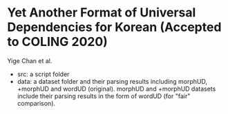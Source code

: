 # Yet Another Format of Universal Dependencies for Korean (Accepted to COLING 2020)

Yige Chan et al. 

- src: a script folder
- data: a dataset folder and their parsing results including morphUD, +morphUD and wordUD (original). morphUD and +morphUD datasets include their parsing results in the form of wordUD (for "fair" comparison).


